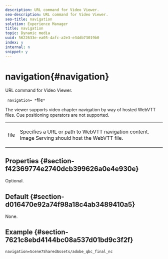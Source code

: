 ```yaml
---
description: URL command for Video Viewer.
seo-description: URL command for Video Viewer.
seo-title: navigation
solution: Experience Manager
title: navigation
topic: Dynamic media
uuid: 5622633e-ea05-4afc-a2e3-e34db73019b0
index: y
internal: n
snippet: y
---
```


# navigation{#navigation}

URL command for Video Viewer.

 ` navigation= *`file`*`

The viewer supports video chapter navigation by way of hosted WebVTT files. Cue positioning operators are not supported.

<table id="table_C616483932C2482CA9794DDD7313FD7C"> 
 <tbody> 
  <tr> 
   <td colname="col1"> <p> <span class="codeph"> <span class="varname"> file</span> </span> </p> </td> 
   <td colname="col2"> <p> Specifies a URL or path to WebVTT navigation content. Image Serving should host the WebVTT file. </p> </td> 
  </tr> 
 </tbody> 
</table>

## Properties {#section-f42369774e2740dcb399626a0e4e930e}

Optional.

## Default {#section-d016470e92a74f98a18c4ab3489410a5}

None.

## Example {#section-7621c8ebd4144bc08a537d01bd9c3f2f}

```
navigation=Scene7SharedAssets/adobe_qbc_final_nc
```


